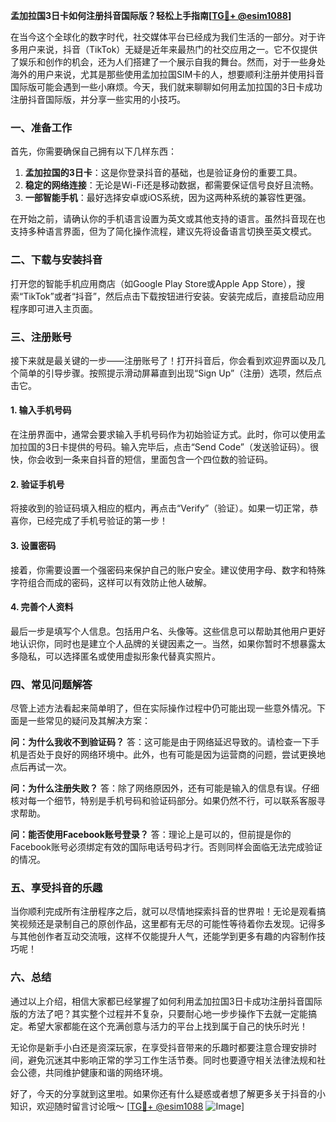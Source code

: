 **孟加拉国3日卡如何注册抖音国际版？轻松上手指南[[TG💪+ @esim1088](https://t.me/s/esim1088)]**

在当今这个全球化的数字时代，社交媒体平台已经成为我们生活的一部分。对于许多用户来说，抖音（TikTok）无疑是近年来最热门的社交应用之一。它不仅提供了娱乐和创作的机会，还为人们搭建了一个展示自我的舞台。然而，对于一些身处海外的用户来说，尤其是那些使用孟加拉国SIM卡的人，想要顺利注册并使用抖音国际版可能会遇到一些小麻烦。今天，我们就来聊聊如何用孟加拉国的3日卡成功注册抖音国际版，并分享一些实用的小技巧。

### 一、准备工作

首先，你需要确保自己拥有以下几样东西：

1. **孟加拉国的3日卡**：这是你登录抖音的基础，也是验证身份的重要工具。
2. **稳定的网络连接**：无论是Wi-Fi还是移动数据，都需要保证信号良好且流畅。
3. **一部智能手机**：最好选择安卓或iOS系统，因为这两种系统的兼容性更强。

在开始之前，请确认你的手机语言设置为英文或其他支持的语言。虽然抖音现在也支持多种语言界面，但为了简化操作流程，建议先将设备语言切换至英文模式。

### 二、下载与安装抖音

打开您的智能手机应用商店（如Google Play Store或Apple App Store），搜索“TikTok”或者“抖音”，然后点击下载按钮进行安装。安装完成后，直接启动应用程序即可进入主页面。

### 三、注册账号

接下来就是最关键的一步——注册账号了！打开抖音后，你会看到欢迎界面以及几个简单的引导步骤。按照提示滑动屏幕直到出现“Sign Up”（注册）选项，然后点击它。

#### 1. 输入手机号码
在注册界面中，通常会要求输入手机号码作为初始验证方式。此时，你可以使用孟加拉国的3日卡提供的号码。输入完毕后，点击“Send Code”（发送验证码）。很快，你会收到一条来自抖音的短信，里面包含一个四位数的验证码。

#### 2. 验证手机号
将接收到的验证码填入相应的框内，再点击“Verify”（验证）。如果一切正常，恭喜你，已经完成了手机号验证的第一步！

#### 3. 设置密码
接着，你需要设置一个强密码来保护自己的账户安全。建议使用字母、数字和特殊字符组合而成的密码，这样可以有效防止他人破解。

#### 4. 完善个人资料
最后一步是填写个人信息。包括用户名、头像等。这些信息可以帮助其他用户更好地认识你，同时也是建立个人品牌的关键因素之一。当然，如果你暂时不想暴露太多隐私，可以选择匿名或使用虚拟形象代替真实照片。

### 四、常见问题解答

尽管上述方法看起来简单明了，但在实际操作过程中仍可能出现一些意外情况。下面是一些常见的疑问及其解决方案：

**问：为什么我收不到验证码？**
答：这可能是由于网络延迟导致的。请检查一下手机是否处于良好的网络环境中。此外，也有可能是因为运营商的问题，尝试更换地点后再试一次。

**问：为什么注册失败？**
答：除了网络原因外，还有可能是输入的信息有误。仔细核对每一个细节，特别是手机号码和验证码部分。如果仍然不行，可以联系客服寻求帮助。

**问：能否使用Facebook账号登录？**
答：理论上是可以的，但前提是你的Facebook账号必须绑定有效的国际电话号码才行。否则同样会面临无法完成验证的情况。

### 五、享受抖音的乐趣

当你顺利完成所有注册程序之后，就可以尽情地探索抖音的世界啦！无论是观看搞笑视频还是录制自己的原创作品，这里都有无尽的可能性等待着你去发现。记得多与其他创作者互动交流哦，这样不仅能提升人气，还能学到更多有趣的内容制作技巧呢！

### 六、总结

通过以上介绍，相信大家都已经掌握了如何利用孟加拉国3日卡成功注册抖音国际版的方法了吧？其实整个过程并不复杂，只要耐心地一步步操作下去就一定能搞定。希望大家都能在这个充满创意与活力的平台上找到属于自己的快乐时光！

无论你是新手小白还是资深玩家，在享受抖音带来的乐趣时都要注意合理安排时间，避免沉迷其中影响正常的学习工作生活节奏。同时也要遵守相关法律法规和社会公德，共同维护健康和谐的网络环境。

好了，今天的分享就到这里啦。如果你还有什么疑惑或者想了解更多关于抖音的小知识，欢迎随时留言讨论哦～ [[TG💪+ @esim1088](https://t.me/s/esim1088) ![Image](https://i.postimg.cc/4NQfJmqS/Snipaste-2025-05-13-00-14-12.png)]